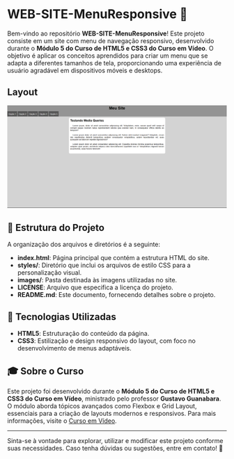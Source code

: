 # WEB-SITE-MenuResponsive 🍔

Bem-vindo ao repositório **WEB-SITE-MenuResponsive**! Este projeto consiste em um site com menu de navegação responsivo, desenvolvido durante o **Módulo 5 do Curso de HTML5 e CSS3 do Curso em Vídeo**. O objetivo é aplicar os conceitos aprendidos para criar um menu que se adapta a diferentes tamanhos de tela, proporcionando uma experiência de usuário agradável em dispositivos móveis e desktops.

## Layout

<img src="images/Captura de tela 2025-03-28 090737.png">

## 📂 Estrutura do Projeto

A organização dos arquivos e diretórios é a seguinte:

- **index.html**: Página principal que contém a estrutura HTML do site.
- **styles/**: Diretório que inclui os arquivos de estilo CSS para a personalização visual.
- **images/**: Pasta destinada às imagens utilizadas no site.
- **LICENSE**: Arquivo que especifica a licença do projeto.
- **README.md**: Este documento, fornecendo detalhes sobre o projeto.

## 🎨 Tecnologias Utilizadas

- **HTML5**: Estruturação do conteúdo da página.
- **CSS3**: Estilização e design responsivo do layout, com foco no desenvolvimento de menus adaptáveis.

## 🎓 Sobre o Curso

Este projeto foi desenvolvido durante o **Módulo 5 do Curso de HTML5 e CSS3 do Curso em Vídeo**, ministrado pelo professor **Gustavo Guanabara**. O módulo aborda tópicos avançados como Flexbox e Grid Layout, essenciais para a criação de layouts modernos e responsivos. Para mais informações, visite o [Curso em Vídeo](https://www.cursoemvideo.com).

---

Sinta-se à vontade para explorar, utilizar e modificar este projeto conforme suas necessidades. Caso tenha dúvidas ou sugestões, entre em contato! 🚀 